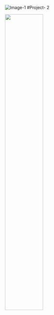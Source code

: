 ![Image-1 ]()
#Project- 2

<img src="https://user-images.githubusercontent.com/111240738/221514611-62e82751-70aa-4d09-9257-8f8a9f85f4f7.png" width="50%" />

